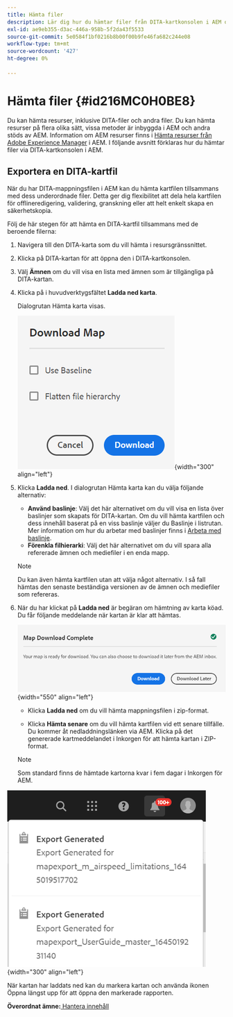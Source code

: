 ```yaml
---
title: Hämta filer
description: Lär dig hur du hämtar filer från DITA-kartkonsolen i AEM och exporterar en DITA-kartfil AEM databasen.
exl-id: ae9eb355-d3ac-446a-958b-5f2da43f5533
source-git-commit: 5e0584f1bf0216b8b00f00b9fe46fa682c244e08
workflow-type: tm+mt
source-wordcount: '427'
ht-degree: 0%

---
```


# Hämta filer {#id216MC0H0BE8}

Du kan hämta resurser, inklusive DITA-filer och andra filer. Du kan hämta resurser på flera olika sätt, vissa metoder är inbyggda i AEM och andra stöds av AEM. Information om AEM resurser finns i [Hämta resurser från Adobe Experience Manager](https://experienceleague.adobe.com/docs/experience-manager-cloud-service/assets/manage/download-assets-from-aem.html) i AEM. I följande avsnitt förklaras hur du hämtar filer via DITA-kartkonsolen i AEM.

## Exportera en DITA-kartfil

När du har DITA-mappningsfilen i AEM kan du hämta kartfilen tillsammans med dess underordnade filer. Detta ger dig flexibilitet att dela hela kartfilen för offlineredigering, validering, granskning eller att helt enkelt skapa en säkerhetskopia.

Följ de här stegen för att hämta en DITA-kartfil tillsammans med de beroende filerna:

1. Navigera till den DITA-karta som du vill hämta i resursgränssnittet.

1. Klicka på DITA-kartan för att öppna den i DITA-kartkonsolen.

1. Välj **Ämnen** om du vill visa en lista med ämnen som är tillgängliga på DITA-kartan.

1. Klicka på i huvudverktygsfältet **Ladda ned karta**.

   Dialogrutan Hämta karta visas.

   ![](images/download-map.png){width="300" align="left"}

1. Klicka **Ladda ned**. I dialogrutan Hämta karta kan du välja följande alternativ:

   - **Använd baslinje**: Välj det här alternativet om du vill visa en lista över baslinjer som skapats för DITA-kartan. Om du vill hämta kartfilen och dess innehåll baserat på en viss baslinje väljer du Baslinje i listrutan. Mer information om hur du arbetar med baslinjer finns i [Arbeta med baslinje](generate-output-use-baseline-for-publishing.md#).
   - **Förenkla filhierarki**: Välj det här alternativet om du vill spara alla refererade ämnen och mediefiler i en enda mapp.
   >[!NOTE]
   >
   > Du kan även hämta kartfilen utan att välja något alternativ. I så fall hämtas den senaste beständiga versionen av de ämnen och mediefiler som refereras.

1. När du har klickat på **Ladda ned** är begäran om hämtning av karta köad. Du får följande meddelande när kartan är klar att hämtas.

   ![](images/download-map-prompt.png){width="550" align="left"}

   - Klicka **Ladda ned** om du vill hämta mappningsfilen i zip-format.

   - Klicka **Hämta senare** om du vill hämta kartfilen vid ett senare tillfälle. Du kommer åt nedladdningslänken via AEM. Klicka på det genererade kartmeddelandet i Inkorgen för att hämta kartan i ZIP-format.

   >[!NOTE]
   >
   > Som standard finns de hämtade kartorna kvar i fem dagar i Inkorgen för AEM.

![](images/download-map-inbox.png){width="300" align="left"}

När kartan har laddats ned kan du markera kartan och använda ikonen Öppna längst upp för att öppna den markerade rapporten.

**Överordnat ämne:**[ Hantera innehåll](authoring.md)
